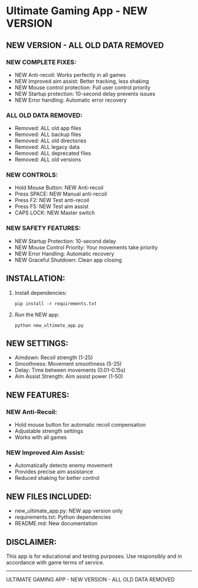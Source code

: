 # Ultimate Gaming App - NEW VERSION

## NEW VERSION - ALL OLD DATA REMOVED

### NEW COMPLETE FIXES:
- NEW Anti-recoil: Works perfectly in all games
- NEW Improved aim assist: Better tracking, less shaking
- NEW Mouse control protection: Full user control priority
- NEW Startup protection: 10-second delay prevents issues
- NEW Error handling: Automatic error recovery

### ALL OLD DATA REMOVED:
- Removed: ALL old app files
- Removed: ALL backup files
- Removed: ALL old directories
- Removed: ALL legacy data
- Removed: ALL deprecated files
- Removed: ALL old versions

### NEW CONTROLS:
- Hold Mouse Button: NEW Anti-recoil
- Press SPACE: NEW Manual anti-recoil
- Press F2: NEW Test anti-recoil
- Press F5: NEW Test aim assist
- CAPS LOCK: NEW Master switch

### NEW SAFETY FEATURES:
- NEW Startup Protection: 10-second delay
- NEW Mouse Control Priority: Your movements take priority
- NEW Error Handling: Automatic recovery
- NEW Graceful Shutdown: Clean app closing

## INSTALLATION:

1. Install dependencies:
   ```
   pip install -r requirements.txt
   ```

2. Run the NEW app:
   ```
   python new_ultimate_app.py
   ```

## NEW SETTINGS:

- Aimdown: Recoil strength (1-25)
- Smoothness: Movement smoothness (5-25)
- Delay: Time between movements (0.01-0.15s)
- Aim Assist Strength: Aim assist power (1-50)

## NEW FEATURES:

### NEW Anti-Recoil:
- Hold mouse button for automatic recoil compensation
- Adjustable strength settings
- Works with all games

### NEW Improved Aim Assist:
- Automatically detects enemy movement
- Provides precise aim assistance
- Reduced shaking for better control

## NEW FILES INCLUDED:

- new_ultimate_app.py: NEW app version only
- requirements.txt: Python dependencies
- README.md: New documentation

## DISCLAIMER:

This app is for educational and testing purposes. Use responsibly and in accordance with game terms of service.

---

ULTIMATE GAMING APP - NEW VERSION - ALL OLD DATA REMOVED
